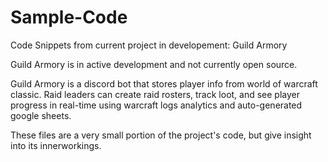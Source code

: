 # Sample-Code
Code Snippets from current project in developement: Guild Armory

Guild Armory is in active development and not currently open source.

Guild Armory is a discord bot that stores player info from world of warcraft classic.
Raid leaders can create raid rosters, track loot, and see player progress in real-time using warcraft logs analytics and auto-generated google sheets.

These files are a very small portion of the project's code, but give insight into its innerworkings.
